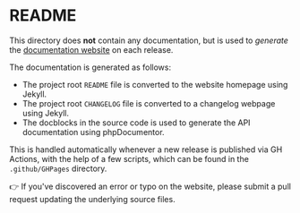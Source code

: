 # README

This directory does **not** contain any documentation, but is used to _generate_ the [documentation website]
on each release.

The documentation is generated as follows:
* The project root `README` file is converted to the website homepage using Jekyll.
* The project root `CHANGELOG` file is converted to a changelog webpage using Jekyll.
* The docblocks in the source code is used to generate the API documentation using phpDocumentor.

This is handled automatically whenever a new release is published via GH Actions, with the help
of a few scripts, which can be found in the `.github/GHPages` directory.

:point_right: If you've discovered an error or typo on the website, please submit a pull request
updating the underlying source files.

[documentation website]: https://phpcsutils.com/
